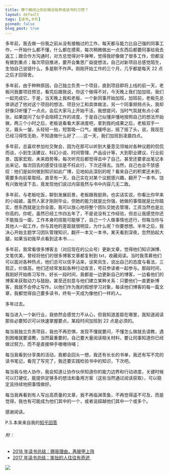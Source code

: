 ```yaml
---
title: 哪个瞬间让你后悔没有养成读书的习惯？
layout: default
tags: [读书,卡片]
pinned: false
blog_post: true
---
```


多年前，我去做一份我之前从没有接触过的工作，每天都与能力比自己强的同事工作，一开始什么都不懂，什么都在摸索，每次稍微做出一点东西后都要同事给我去返工；跟合作方沟通时，对方总觉得对牛弹琴，觉得我好像做了很多工作，但都没有做到重点；每次项目推进，要开会集思广益提想法，自己对新项目总感觉陌生，生怕自己说错什么，多是默不作声。刚刚开始工作的三个月，几乎都是每天 22 点之后才回宿舍。

多年前，由于种种原因，自己独立负责一个项目，直到项目即将上线的前一天，老板问我要项目预览，看完后跟我说，你这个做得不对，今天晚上我们加加班，我们一起完成它。于是，当天晚上我和老板、一个新同事开始加班，加班前，老板先总体讲述了他对这个项目的想法、项目分工和具体做法，另一个同事频频点头，我却好像只听懂了一点点。会后大家马上开始干活，我想提问，当时气氛就有点小紧张，如果提问了似乎会阻碍工作的进度，于是自己似懂非懂地按照自己的想法开始做，两三个小时之后，老板说看看大家进度吧，拿到我的成果之后，老板双手一叉，眉头一皱，头轻轻一抬，短暂吸一口气，缓缓呼出，摇了摇了头，说，我现在已经习得性无助，不知道做什么好了……这一天，我们加班到凌晨四点。

多年前，总喜欢参加社交聚会，因为在那可以听到大量意见领袖对各种议题的侃侃而谈，小到生活建议、科幻小说、时间管理、产品设计等，大到职业建议、行业前景、国家宏观、未来趋势等。每次听完后都觉得击中了自己，甚至还要拿出笔记本出来记，每次回去的感受往往是不枉此行，下次还得去。当然，自己也会不禁感叹：他们是如何做到知识如此广博，见地如此深刻的呢？看来自己的积累还未到，需要多向前辈取经。直至有一天，自己实在对某个议题感兴趣，翻开了一本书，饶有兴致地读下去，竟发现他们说过内容竟然与书中内容几无二致。

多年前，与老板吃饭，聊到发展前景，老板跟我挺熟，也实话实说，你看比你早来的小姑娘，虽然人家才刚刚毕业，但她的能力就是比你强，她做的事情就是比你踏实，想东西就是比你全面，我可以放心地将整个团队交她去管理，工资当然也是比你高的。你呢，虽然已经工作四五年了，不是说没有工作经验，但总让我感觉你还不能独当一面，工作本身的技能可能够了，自己一个人做事情也还行，但每当你与其他人一起工作，你与其他的差距就很明显，为什么呢？你要想想。半年之后，我决心开始主题学习团队管理知识，翻开一本又一本书，某天看到深夜，忽然拍起大腿，如果当初我早点看到这本书……

多年前，我常看很多博客主（对应现在的公众号）更新文章，觉得他们知识渊博、文笔优美，曾经将他们的很多博客文章都复制到 txt，收藏阅读。当时我羡慕他们可以面对各种热点，他们总可以信手沾来，谈笑风生，说出自己的态度与看法，三观正，价值高，他们还经常发起各种行动宣言，号召参读者一起参与。那段时间，我刚好开始练习写作，好长一段时间，我都是一边更新自己的博客，一边看他们的博客来获取动力与鼓励，甚至还刻意与他们建立某种关系：只要他们一直更新博客，我就不会停止写作。以他们作为我的假想学习对象，每读他们博客的每一篇文章，我都觉得自己要多读书，终有一天成为像他们一样的人。

多年过去。

每当进入一个新行业，我依然会感觉力不从心，但我知道差距在哪里，我知道阅读那些必要知识可以快速掌握要点，某段时间加班到 22 点是必须的。

每当我独立负责项目，我也不再恐惧，发现不懂就要问，不懂怎么做就去请教，遇到困难就要请教，当然最重要的，自己要大量阅读相关材料，要让同事知道你已经做过努力，而不是直接伸手嗷嗷待哺；

每当我看到分享类的活动，我都会回头一想，我还有长长的书单，我还有写不完的读书笔记，看完了写完了，我还要实践检验书中的知识，下次吧。

每当我与他人协作，我会知道让协作伙伴知道你的能力边界和行动进度，关键时候可以打硬仗，能提供足够多的想法和备用方案（这些当然通过阅读获取），可以稳定且持续地把事情做好。

每当我再看到有人写出高质量的文章，我不再临渊羡鱼，不再觉得遥不可及，而是觉得，我也有可能成为他们其中的一个，或者说超越他们其中一个或多个。

感谢阅读。

P.S.本来来自我的[知乎回答](https://www.zhihu.com/question/320214029/answer/660606962)

###### 附：

* [2018 年读书总结：赐我理由，再披甲上阵](https://mp.weixin.qq.com/s?__biz=MzA4MTQ0NDQxNg==&mid=2650639964&idx=1&sn=2f0ae0a0ec855d2b2fb7ccdd0fb82475&chksm=879dc573b0ea4c650ab8120790b8e542130c5ce0f1aa08192d67e95ca8d587797afa2104410f&token=468183103&lang=zh_CN#rd)
* [2017 年读书总结：笨拙的人往往有奇迹 ](https://mp.weixin.qq.com/s?__biz=MzA4MTQ0NDQxNg==&mid=2650639495&idx=1&sn=c4e20f2d296f9bf7ae7e1d4449427dde&chksm=879dc7a8b0ea4ebe5960f5f05fa881378828baa482917c729f8106fec87ac10ee40aedab2e3b&token=2060945290&lang=zh_CN&scene=21#wechat_redirect) 

![](https://mmbiz.qpic.cn/mmbiz_png/HRoY0QT1GiaYdIicDIsdiaIziaukGx2uPNmliaOrRFAVnI6GKPPNbvoZMFx2BUfdlJYAZFsNHhiczCic6xsHRofQROAxw/640?wx_fmt=png)